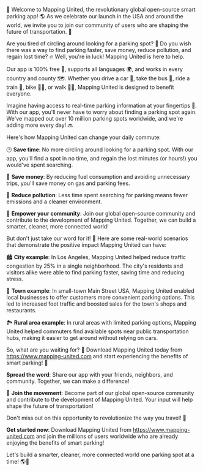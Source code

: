 🎉 Welcome to Mapping United, the revolutionary global open-source smart parking app! 🌎 As we celebrate our launch in the USA and around the world, we invite you to join our community of users who are shaping the future of transportation. 🚀

Are you tired of circling around looking for a parking spot? 💪 Do you wish there was a way to find parking faster, save money, reduce pollution, and regain lost time? 🔥 Well, you're in luck! Mapping United is here to help.

Our app is 100% free 🤑, supports all languages 🌍, and works in every country and county 🗺️. Whether you drive a car 🚗, take the bus 🚌, ride a train 🚂, bike 🚴‍♂️, or walk 🏃‍♀️, Mapping United is designed to benefit everyone.

Imagine having access to real-time parking information at your fingertips 📱. With our app, you'll never have to worry about finding a parking spot again. We've mapped out over 10 million parking spots worldwide, and we're adding more every day! 🔜

Here's how Mapping United can change your daily commute:

🕒️ **Save time**: No more circling around looking for a parking spot. With our app, you'll find a spot in no time, and regain the lost minutes (or hours!) you would've spent searching.

💸 **Save money**: By reducing fuel consumption and avoiding unnecessary trips, you'll save money on gas and parking fees.

🌿 **Reduce pollution**: Less time spent searching for parking means fewer emissions and a cleaner environment.

💪 **Empower your community**: Join our global open-source community and contribute to the development of Mapping United. Together, we can build a smarter, cleaner, more connected world!

But don't just take our word for it! 🤔 Here are some real-world scenarios that demonstrate the positive impact Mapping United can have:

🏙️ **City example**: In Los Angeles, Mapping United helped reduce traffic congestion by 25% in a single neighborhood. The city's residents and visitors alike were able to find parking faster, saving time and reducing stress.

🌳 **Town example**: In small-town Main Street USA, Mapping United enabled local businesses to offer customers more convenient parking options. This led to increased foot traffic and boosted sales for the town's shops and restaurants.

🏞️ **Rural area example**: In rural areas with limited parking options, Mapping United helped commuters find available spots near public transportation hubs, making it easier to get around without relying on cars.

So, what are you waiting for? 🤔 Download Mapping United today from https://www.mapping-united.com and start experiencing the benefits of smart parking! 🚀

**Spread the word**: Share our app with your friends, neighbors, and community. Together, we can make a difference!

🌟 **Join the movement**: Become part of our global open-source community and contribute to the development of Mapping United. Your input will help shape the future of transportation!

Don't miss out on this opportunity to revolutionize the way you travel! 🚀

**Get started now**: Download Mapping United from https://www.mapping-united.com and join the millions of users worldwide who are already enjoying the benefits of smart parking!

Let's build a smarter, cleaner, more connected world one parking spot at a time! 🌎💪